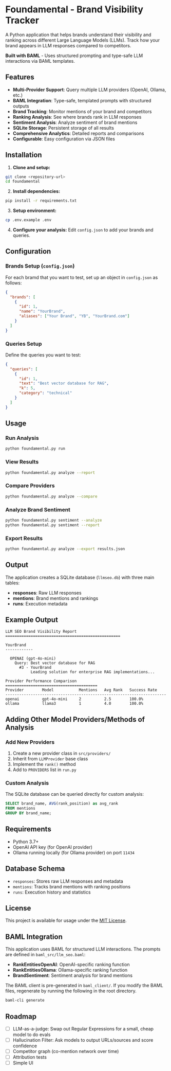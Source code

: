 # Foundamental - Brand Visibility Tracker

A Python application that helps brands understand their visibility and ranking across different Large Language Models (LLMs). Track how your brand appears in LLM responses compared to competitors.

**Built with BAML** - Uses structured prompting and type-safe LLM interactions via BAML templates.

## Features

- **Multi-Provider Support**: Query multiple LLM providers (OpenAI, Ollama, etc.)
- **BAML Integration**: Type-safe, templated prompts with structured outputs
- **Brand Tracking**: Monitor mentions of your brand and competitors
- **Ranking Analysis**: See where brands rank in LLM responses
- **Sentiment Analysis**: Analyze sentiment of brand mentions
- **SQLite Storage**: Persistent storage of all results
- **Comprehensive Analytics**: Detailed reports and comparisons
- **Configurable**: Easy configuration via JSON files

## Installation

1. **Clone and setup:**
```bash
git clone <repository-url>
cd foundamental
```

2. **Install dependencies:**
```bash
pip install -r requirements.txt
```

3. **Setup environment:**
```bash
cp .env.example .env
```

4. **Configure your analysis:**
Edit `config.json` to add your brands and queries.

## Configuration

### Brands Setup (`config.json`)
For each bramd that you want to test, set up an object in `config.json` as follows:
```json
{
  "brands": [
    {
      "id": 1,
      "name": "YourBrand", 
      "aliases": ["Your Brand", "YB", "YourBrand.com"]
    }
  ]
}
```

### Queries Setup
Define the queries you want to test:
```json
{
  "queries": [
    {
      "id": 1,
      "text": "Best vector database for RAG",
      "k": 5,
      "category": "technical"
    }
  ]
}
```

## Usage

### Run Analysis
```bash
python foundamental.py run
```

### View Results
```bash
python foundamental.py analyze --report
```

### Compare Providers
```bash
python foundamental.py analyze --compare
```

### Analyze Brand Sentiment
```bash
python foundamental.py sentiment --analyze
python foundamental.py sentiment --report
```

### Export Results
```bash
python foundamental.py analyze --export results.json
```

## Output

The application creates a SQLite database (`llmseo.db`) with three main tables:

- **responses**: Raw LLM responses
- **mentions**: Brand mentions and rankings  
- **runs**: Execution metadata

## Example Output

```
LLM SEO Brand Visibility Report
==================================================

YourBrand
------------

  OPENAI (gpt-4o-mini)
    Query: Best vector database for RAG
      #3 - YourBrand
           Leading solution for enterprise RAG implementations...

Provider Performance Comparison
========================================
Provider        Model           Mentions   Avg Rank   Success Rate
----------------------------------------------------------------------
openai          gpt-4o-mini     2          2.5        100.0%
ollama          llama3          1          4.0        100.0%
```

## Adding Other Model Providers/Methods of Analysis

### Add New Providers
1. Create a new provider class in `src/providers/`
2. Inherit from `LLMProvider` base class
3. Implement the `rank()` method
4. Add to `PROVIDERS` list in `run.py`

### Custom Analysis
The SQLite database can be queried directly for custom analysis:
```sql
SELECT brand_name, AVG(rank_position) as avg_rank 
FROM mentions 
GROUP BY brand_name;
```

## Requirements

- Python 3.7+
- OpenAI API key (for OpenAI provider)
- Ollama running locally (for Ollama provider) on port `11434`

## Database Schema

- `responses`: Stores raw LLM responses and metadata
- `mentions`: Tracks brand mentions with ranking positions
- `runs`: Execution history and statistics

## License

This project is available for usage under the [MIT License](https://opensource.org/license/mit).

## BAML Integration

This application uses BAML for structured LLM interactions. The prompts are defined in `baml_src/llm_seo.baml`:

- **RankEntitiesOpenAI**: OpenAI-specific ranking function
- **RankEntitiesOllama**: Ollama-specific ranking function  
- **BrandSentiment**: Sentiment analysis for brand mentions

The BAML client is pre-generated in `baml_client/`. If you modify the BAML files, regenerate by running the following in the root directory.
```bash
baml-cli generate
```

## Roadmap
- [ ] LLM-as-a-judge: Swap out Regular Expressions for a small, cheap model to do evals
- [ ] Hallucination Filter: Ask models to output URLs/sources and score confidence
- [ ] Competitor graph (co-mention network over time)
- [ ] Attribution tests
- [ ] Simple UI
